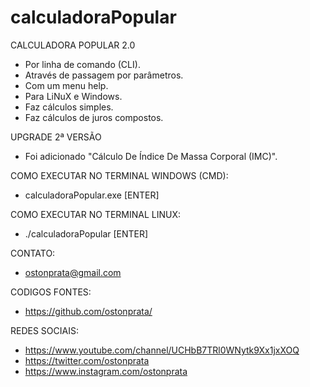 # calculadoraPopular
CALCULADORA POPULAR 2.0

- Por linha de comando (CLI).
- Através de passagem por parâmetros.
- Com um menu help.
- Para LiNuX e Windows.
- Faz cálculos simples.
- Faz cálculos de juros compostos.

UPGRADE 2ª VERSÃO
- Foi adicionado "Cálculo De Índice De Massa Corporal (IMC)".

COMO EXECUTAR NO TERMINAL WINDOWS (CMD):
- calculadoraPopular.exe [ENTER]

COMO EXECUTAR NO TERMINAL LINUX:
- ./calculadoraPopular [ENTER]

CONTATO:
- ostonprata@gmail.com

CODIGOS FONTES:
- https://github.com/ostonprata/

REDES SOCIAIS:
- https://www.youtube.com/channel/UCHbB7TRl0WNytk9Xx1jxXOQ
- https://twitter.com/ostonprata
- https://www.instagram.com/ostonprata
